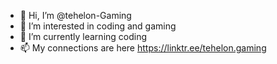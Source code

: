 - 👋 Hi, I’m @tehelon-Gaming
- 👀 I’m interested in coding and gaming
- 🌱 I’m currently learning coding
- 📫 My connections are here https://linktr.ee/tehelon.gaming

<!---
tehelon-Gaming/tehelon-Gaming is a ✨ special ✨ repository because its `README.md` (this file) appears on your GitHub profile.
You can click the Preview link to take a look at your changes.
--->
